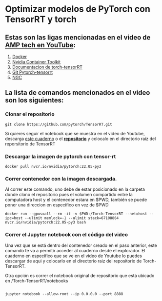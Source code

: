 # Optimizar modelos de PyTorch con TensorRT y torch
## Estas son las ligas mencionadas en el video de [AMP tech en YouTube](https://youtu.be/3Kae4FF0x0k):

1) [Docker](https://www.docker.com/)
2) [Nvidia Container Toolkit](https://docs.nvidia.com/datacenter/cloud-native/container-toolkit/install-guide.html#installation-guide)
3) [Documentacion de torch-tensorRT](https://pytorch.org/TensorRT/)
4) [Git Pytorch-tensorrt](https://github.com/pytorch/TensorRT)
5) [NGC](https://catalog.ngc.nvidia.com/)


## La lista de comandos mencionados en el video son los siguientes:
### Clonar el repositorio
```
git clone https://github.com/pytorch/TensorRT.git
```
Si quieres seguir el notebook que se muestra en el video de Youtube, descarga [este cuaderno](https://github.com/puigalex/torch-tensorRT/blob/main/Resnet50-example.ipynb) o el **[repositorio](https://github.com/puigalex/torch-tensorRT)** y colocalo en el directorio raiz del reporsitorio de TensorRT 

### Descargar la imagen de pytorch con tensor-rt
```
docker pull nvcr.io/nvidia/pytorch:22.05-py3
```

### Correr contenedor con la imagen descargada. 
Al correr este comando, uno debe de estar posicionado en la carpeta donde clono el repositorio pues el volumen compartido entre la computadora host y el contenedor estara en $PWD, también se puede poner una direccion en especifico en vez de $PWD

```
docker run --gpus=all --rm -it -v $PWD:/Torch-TensorRT --net=host --ipc=host --ulimit memlock=-1 --ulimit stack=67108864 nvcr.io/nvidia/pytorch:22.05-py3 bash
```

### Correr el Jupyter notebook con el código del video
Una vez que se está dentro del contenedor creado en el paso anterior, este comando te va a permitir acceder al cuaderno desde el explorador. El cuaderno en especifico que se ve en el video de Youtube lo puedes descargar de aqui y colocarlo en el directorio raiz del repositorio de Torch-TensorRT.

Otra opción es correr el notebook original de repositorio que está ubicado en /Torch-TensorRT/notebooks


```

jupyter notebook --allow-root --ip 0.0.0.0 --port 8888

```
